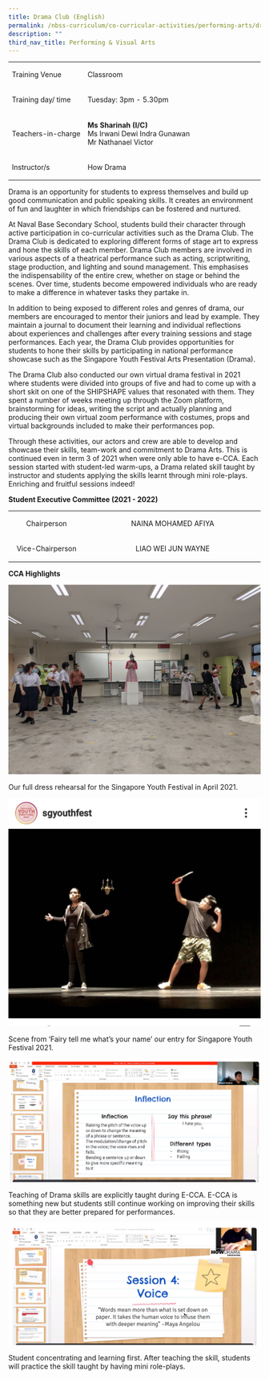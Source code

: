 ```yaml
---
title: Drama Club (English)
permalink: /nbss-curriculum/co-curricular-activities/performing-arts/drama-club-english
description: ""
third_nav_title: Performing & Visual Arts
---
```

<table width="0">
<tbody>
<tr>
<td width="161">
<p>Training Venue</p>
</td>
<td width="441">
<p>Classroom&nbsp;</p>
</td>
</tr>
<tr>
<td width="161">
<p>Training day/ time</p>
</td>
<td width="441">
<p>Tuesday: 3pm - 5.30pm</p>
</td>
</tr>
<tr>
<td width="161">
<p>Teachers-in-charge</p>
</td>
<td width="441">
<p><strong>Ms Sharinah (I/C)<br /></strong>Ms Irwani Dewi Indra Gunawan<br />Mr Nathanael Victor</p>
</td>
</tr>
<tr>
<td width="161">
<p>Instructor/s</p>
</td>
<td width="441">
<p>How Drama</p>
</td>
</tr>
</tbody>
</table>
<p>Drama is an opportunity for students to express themselves and build up good communication and public speaking skills. It creates an environment of fun and laughter in which friendships can be fostered and nurtured.&nbsp;</p>
<p>At Naval Base Secondary School, students build their character through active participation in co-curricular activities such as the Drama Club. The Drama Club is dedicated to exploring different forms of stage art to express and hone the skills of each member. Drama Club members are involved in various aspects of a theatrical performance such as acting, scriptwriting, stage production, and lighting and sound management. This emphasises the indispensability of the entire crew, whether on stage or behind the scenes. Over time, students become empowered individuals who are ready to make a difference in whatever tasks they partake in.</p>
<p>In addition to being exposed to different roles and genres of drama, our members are encouraged to mentor their juniors and lead by example. They maintain a journal to document their learning and individual reflections about experiences and challenges after every training sessions and stage performances. Each year, the Drama Club provides opportunities for students to hone their skills by participating in national performance showcase such as the Singapore Youth Festival Arts Presentation (Drama).</p>
<p>The Drama Club also conducted our own virtual drama festival in 2021 where students were divided into groups of five and had to come up with a short skit on one of the SHIPSHAPE values that resonated with them. They spent a number of weeks meeting up through the Zoom platform, brainstorming for ideas, writing the script and actually planning and producing their own virtual zoom performance with costumes, props and virtual backgrounds included to make their performances pop.&nbsp;</p>
<p>Through these activities, our actors and crew are able to develop and showcase their skills, team-work and commitment to Drama Arts. This is continued even in term 3 of 2021 when were only able to have e-CCA. Each session started with student-led warm-ups, a Drama related skill taught by instructor and students applying the skills learnt through mini role-plays. Enriching and fruitful sessions indeed!</p>
<p><strong>Student Executive Committee (2021 - 2022)</strong></p>
<table width="0">
<tbody>
<tr>
<td style="text-align: center;" width="161">
<p>Chairperson</p>
</td>
<td style="text-align: center;" width="441">
<p>NAINA MOHAMED AFIYA</p>
</td>
</tr>
<tr>
<td style="text-align: center;" width="161">
<p>Vice-Chairperson</p>
</td>
<td style="text-align: center;" width="441">
<p>LIAO WEI JUN WAYNE</p>
</td>
</tr>
</tbody>
</table>
<p><strong>CCA Highlights</strong></p>
<img src="/images/ed1.jpg">
<p>Our full dress rehearsal for the Singapore Youth Festival in April 2021.</p>
<img src="/images/ed2.jpg">
<p>Scene from &lsquo;Fairy tell me what&rsquo;s your name&rsquo; our entry for Singapore Youth Festival 2021.</p>
<img src="/images/ed3.png">
<p>Teaching of Drama skills are explicitly taught during E-CCA. E-CCA is something new but students still continue working on improving their skills so that they are better prepared for performances.</p>
<img src="/images/ed4.png">
<p>Student concentrating and learning first. After teaching the skill, students will practice the skill taught by having mini role-plays.</p>